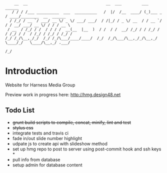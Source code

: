 ```
    __  __                                   __  ___         ___          ______                     
   / / / /___ __________  ___  __________   /  |/  /__  ____/ (_)___ _   / ____/________  __  ______ 
  / /_/ / __ `/ ___/ __ \/ _ \/ ___/ ___/  / /|_/ / _ \/ __  / / __ `/  / / __/ ___/ __ \/ / / / __ \
 / __  / /_/ / /  / / / /  __(__  |__  )  / /  / /  __/ /_/ / / /_/ /  / /_/ / /  / /_/ / /_/ / /_/ /
/_/ /_/\__,_/_/  /_/ /_/\___/____/____/  /_/  /_/\___/\__,_/_/\__,_/   \____/_/   \____/\__,_/ .___/ 
                                                                                            /_/      
```

# Introduction

Website for Harness Media Group

Preview work in progress here: http://hmg.design48.net

##  Todo List

* ~~grunt build scripts to compile, concat, minify, lint and test~~
* ~~stylus css~~
* integrate tests and travis ci
* fade in/out slide number highlight
* udpate js to create api with slideshow method
* set up hmg repo to post to server using post-commit hook and ssh keys *
* pull info from database
* setup admin for database content
